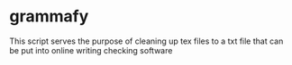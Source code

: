 # grammafy

This script serves the purpose of cleaning up tex files to a txt file that can be put into online writing checking software
